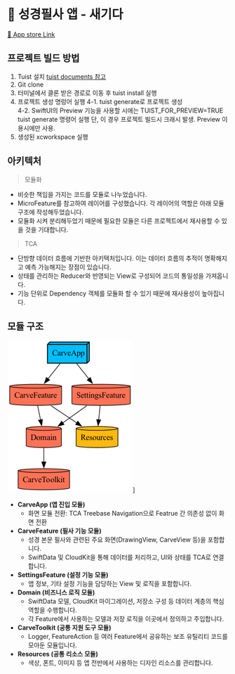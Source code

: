
# 📝 성경필사 앱 - 새기다 
[📲 App store Link ](https://apps.apple.com/kr/app/%EC%83%88%EA%B8%B0%EB%8B%A4/id6502980733) 

## 프로젝트 빌드 방법
1. Tuist 설치
    [tuist documents 참고](https://docs.tuist.io/guides/quick-start/install-tuist)
2. Git clone 
3. 터미널에서 클론 받은 경로로 이동 후 tuist install 실행
4. 프로젝트 생성 명렁어 실행 
    4-1. tuist generate로 프로젝트 생성  
    4-2. SwiftUI의 Preview 기능을 사용할 시에는 TUIST_FOR_PREVIEW=TRUE tuist generate 명령어 실행
     단, 이 경우 프로젝트 빌드시 크래시 발생. Preview 이용시에만 사용. 
5. 생성된 xcworkspace 실행


## 아키텍처 
> 모듈화 
 - 비슷한 책임을 가지는 코드를 모듈로 나누었습니다. 
 - MicroFeature를 참고하여 레이어를 구성했습니다. 각 레이어의 역할은 아래 모듈 구조에 작성해두었습니다. 
 - 모듈화 시켜 분리해두었기 때문에 필요한 모듈은 다른 프로젝트에서 재사용할 수 있을 것을 기대합니다.
 
> TCA
 - 단방향 데이터 흐름에 기반한 아키텍처입니다. 이는 데이터 흐름의 추적이 명확해지고 예측 가능해지는 장점이 있습니다.
 - 상태를 관리하는 Reducer와 반영되는 View로 구성되어 코드의 통일성을 가져옵니다. 
 - 기능 단위로 Dependency 객체를 모듈화 할 수 있기 때문에 재사용성이 높아집니다.  




## 모듈 구조
![quick demo](graph.png)]
- **CarveApp (앱 진입 모듈)** 
     - 화면 모듈 전환: TCA Treebase Navigation으로 Featrue 간 의존성 없이 화면 전환
- **CarveFeature (필사 기능 모듈)**
    - 성경 본문 필사와 관련된 주요 화면(DrawingView, CarveView 등)을 포함합니다.
    - SwiftData 및 CloudKit을 통해 데이터를 처리하고, UI와 상태를 TCA로 연결합니다.
- **SettingsFeature (설정 기능 모듈)**
    - 앱 정보, 기타 설정 기능을 담당하는 View 및 로직을 포함합니다.
- **Domain (비즈니스 로직 모듈)**
    - SwiftData 모델, CloudKit 마이그레이션, 저장소 구성 등 데이터 계층의 핵심 역할을 수행합니다.
    - 각 Feature에서 사용하는 모델과 저장 로직을 이곳에서 정의하고 주입합니다.
- **CarveToolkit (공통 지원 도구 모듈)**
    - Logger, FeatureAction 등 여러 Feature에서 공유하는 보조 유틸리티 코드를 모아둔 모듈입니다.
- **Resources (공통 리소스 모듈)**
    - 색상, 폰트, 이미지 등 앱 전반에서 사용하는 디자인 리소스를 관리합니다.
